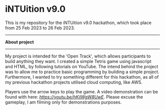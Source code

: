 # iNTUition v9.0
 
This is my repository for the iNTUition v9.0 hackathon, which took place from 25 Feb 2023 to 26 Feb 2023.

***

<strong>About project</strong>

***

My project is intended for the 'Open Track', which allows participants to build anything they want. I created a simple Tetris game using javascript and HTML, by following tutorials on YouTube. The intend behind the project was to allow me to practice basic programming by building a simple project. Furthermore, I wanted to try something different for this hackathon, as all of my previous hackathon projects utilised cloud computing, like AWS.

Players use the arrow keys to play the game. A video demonstration can be found with here:
<cite><a href="iNTUition v9.0 demonstration">https://youtu.be/hKilWgW8UwE</a></cite>. Please excuse the gameplay, I am filming only for demonstrations purposes.
